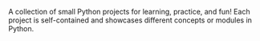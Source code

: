 A collection of small Python projects for learning, practice, and fun! 
Each project is self-contained and showcases different concepts or modules in Python.
